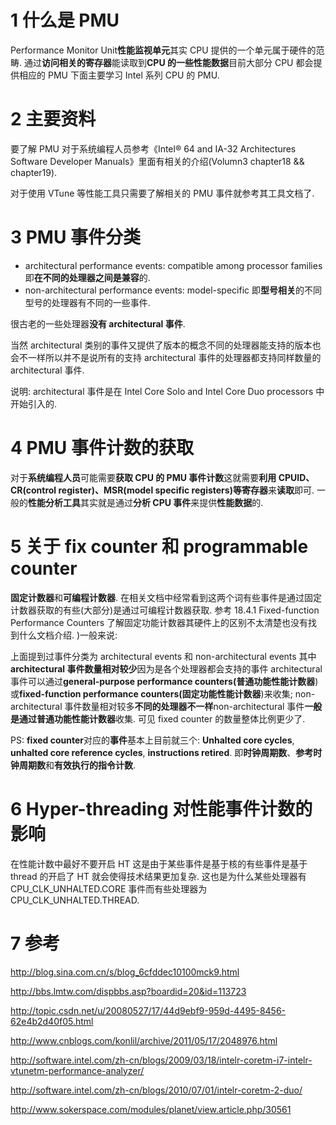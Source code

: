 
# 1 什么是 PMU

Performance Monitor Unit**性能监视单元**其实 CPU 提供的一个单元属于硬件的范畴. 通过**访问相关的寄存器**能读取到**CPU 的一些性能数据**目前大部分 CPU 都会提供相应的 PMU 下面主要学习 Intel 系列 CPU 的 PMU.

# 2 主要资料

要了解 PMU 对于系统编程人员参考《Intel® 64 and IA-32 Architectures Software Developer Manuals》里面有相关的介绍(Volumn3 chapter18 && chapter19).

对于使用 VTune 等性能工具只需要了解相关的 PMU 事件就参考其工具文档了.

# 3 PMU 事件分类

- architectural performance events: compatible among processor families 即**在不同的处理器之间是兼容**的.
- non\-architectural performance events: model-specific 即**型号相关**的不同型号的处理器有不同的一些事件.

很古老的一些处理器**没有 architectural 事件**.

当然 architectural 类别的事件又提供了版本的概念不同的处理器能支持的版本也会不一样所以并不是说所有的支持 architectural 事件的处理器都支持同样数量的 architectural 事件.

说明: architectural 事件是在 Intel Core Solo and Intel Core Duo processors 中开始引入的.

# 4 PMU 事件计数的获取

对于**系统编程人员**可能需要**获取 CPU 的 PMU 事件计数**这就需要**利用 CPUID、CR(control register)、MSR(model specific registers)等寄存器**来**读取**即可. 一般的**性能分析工具**其实就是通过**分析 CPU 事件**来提供**性能数据**的.

# 5 关于 fix counter 和 programmable counter

**固定计数器**和**可编程计数器**. 在相关文档中经常看到这两个词有些事件是通过固定计数器获取的有些(大部分)是通过可编程计数器获取. 参考 18.4.1 Fixed-function Performance Counters 了解固定功能计数器其硬件上的区别不太清楚也没有找到什么文档介绍. )一般来说:

上面提到过事件分类为 architectural events 和 non-architectural events 其中**architectural 事件数量相对较少**因为是各个处理器都会支持的事件 architectural 事件可以通过**general\-purpose performance counters(普通功能性能计数器**)或**fixed\-function performance counters(固定功能性能计数器**)来收集; non\-architectural 事件数量相对较多**不同的处理器不一样**non\-architectural 事件**一般是通过普通功能性能计数器**收集. 可见 fixed counter 的数量整体比例更少了.

PS: **fixed counter**对应的**事件**基本上目前就三个: **Unhalted core cycles**, **unhalted core reference cycles**, **instructions retired**. 即**时钟周期数**、**参考时钟周期数**和**有效执行的指令计数**.

# 6 Hyper\-threading 对性能事件计数的影响

在性能计数中最好不要开启 HT 这是由于某些事件是基于核的有些事件是基于 thread 的开启了 HT 就会使得技术结果更加复杂. 这也是为什么某些处理器有 CPU\_CLK\_UNHALTED\.CORE 事件而有些处理器为 CPU\_CLK\_UNHALTED\.THREAD.

# 7 参考

http://blog.sina.com.cn/s/blog_6cfddec10100mck9.html

http://bbs.lmtw.com/dispbbs.asp?boardid=20&id=113723

http://topic.csdn.net/u/20080527/17/44d9ebf9-959d-4495-8456-62e4b2d40f05.html

http://www.cnblogs.com/konlil/archive/2011/05/17/2048976.html

http://software.intel.com/zh-cn/blogs/2009/03/18/intelr-coretm-i7-intelr-vtunetm-performance-analyzer/

http://software.intel.com/zh-cn/blogs/2010/07/01/intelr-coretm-2-duo/

http://www.sokerspace.com/modules/planet/view.article.php/30561